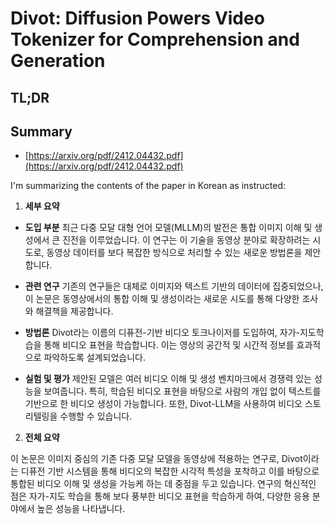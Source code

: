 # Divot: Diffusion Powers Video Tokenizer for Comprehension and Generation
## TL;DR
## Summary
- [https://arxiv.org/pdf/2412.04432.pdf](https://arxiv.org/pdf/2412.04432.pdf)

I'm summarizing the contents of the paper in Korean as instructed:

1. **세부 요약**

- **도입 부분**
  최근 다중 모달 대형 언어 모델(MLLM)의 발전은 통합 이미지 이해 및 생성에서 큰 진전을 이루었습니다. 이 연구는 이 기술을 동영상 분야로 확장하려는 시도로, 동영상 데이터를 보다 복잡한 방식으로 처리할 수 있는 새로운 방법론을 제안합니다.

- **관련 연구**
  기존의 연구들은 대체로 이미지와 텍스트 기반의 데이터에 집중되었으나, 이 논문은 동영상에서의 통합 이해 및 생성이라는 새로운 시도를 통해 다양한 조사와 해결책을 제공합니다.

- **방법론**
  Divot라는 이름의 디퓨전-기반 비디오 토크나이저를 도입하여, 자가-지도학습을 통해 비디오 표현을 학습합니다. 이는 영상의 공간적 및 시간적 정보를 효과적으로 파악하도록 설계되었습니다.

- **실험 및 평가**
  제안된 모델은 여러 비디오 이해 및 생성 벤치마크에서 경쟁력 있는 성능을 보여줍니다. 특히, 학습된 비디오 표현을 바탕으로 사람의 개입 없이 텍스트를 기반으로 한 비디오 생성이 가능합니다. 또한, Divot-LLM을 사용하여 비디오 스토리텔링을 수행할 수 있습니다.

2. **전체 요약**

이 논문은 이미지 중심의 기존 다중 모달 모델을 동영상에 적용하는 연구로, Divot이라는 디퓨전 기반 시스템을 통해 비디오의 복잡한 시각적 특성을 포착하고 이를 바탕으로 통합된 비디오 이해 및 생성을 가능케 하는 데 중점을 두고 있습니다. 연구의 혁신적인 점은 자가-지도 학습을 통해 보다 풍부한 비디오 표현을 학습하게 하여, 다양한 응용 분야에서 높은 성능을 나타냅니다.